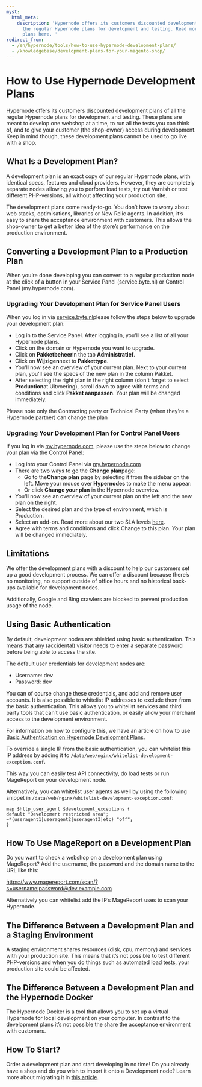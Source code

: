 ```yaml
---
myst:
  html_meta:
    description: 'Hypernode offers its customers discounted development plans of all
      the regular Hypernode plans for development and testing. Read more about these
      plans here. '
redirect_from:
  - /en/hypernode/tools/how-to-use-hypernode-development-plans/
  - /knowledgebase/development-plans-for-your-magento-shop/
---
```


<!-- source: https://support.hypernode.com/en/hypernode/tools/how-to-use-hypernode-development-plans/ -->

# How to Use Hypernode Development Plans

Hypernode offers its customers discounted development plans of all the regular Hypernode plans for development and testing. These plans are meant to develop one webshop at a time, to run all the tests you can think of, and to give your customer (the shop-owner) access during development. Keep in mind though, these development plans cannot be used to go live with a shop.

## What Is a Development Plan?

A development plan is an exact copy of our regular Hypernode plans, with identical specs, features and cloud providers. However, they are completely separate nodes allowing you to perform load tests, try out Varnish or test different PHP-versions, all without affecting your production site.

The development plans come ready-to-go. You don’t have to worry about web stacks, optimisations, libraries or New Relic agents. In addition, it’s easy to share the acceptance environment with customers. This allows the shop-owner to get a better idea of the store’s performance on the production environment.

## Converting a Development Plan to a Production Plan

When you’re done developing you can convert to a regular production node at the click of a button in your Service Panel (service.byte.nl) or Control Panel (my.hypernode.com).

### Upgrading Your Development Plan for Service Panel Users

When you log in via [service.byte.nl](https://auth.byte.nl/)please follow the steps below to upgrade your development plan:

- Log in to the Service Panel. After logging in, you'll see a list of all your Hypernode plans.
- Click on the domain or Hypernode you want to upgrade.
- Click on **Pakketbeheer**in the tab **Administratief**.
- Click on **Wijzigen**next to **Pakkettype**.
- You'll now see an overview of your current plan. Next to your current plan, you'll see the specs of the new plan in the column Pakket.
- After selecting the right plan in the right column (don't forget to select **Production**at Uitvoering), scroll down to agree with terms and conditions and click **Pakket aanpassen**. Your plan will be changed immediately.

Please note only the Contracting party or Technical Party (when they're a Hypernode partner) can change the plan

### Upgrading Your Development Plan for Control Panel Users

If you log in via [my.hypernode.com](https://auth.hypernode.com/), please use the steps below to change your plan via the Control Panel:

- Log into your Control Panel via [my.hypernode.com](http://my.hypernode.com)
- There are two ways to go the **Change plan**page:
  - Go to the**Change plan** page by selecting it from the sidebar on the left. Move your mouse over **Hypernodes** to make the menu appear:
  - Or click **Change your plan** in the Hypernode overview.
- You'll now see an overview of your current plan on the left and the new plan on the right.
- Select the desired plan and the type of environment, which is Production.
- Select an add-on. Read more about our two SLA levels [here](../../about-hypernode/support/emergency-support-outside-office-hours.md#hypernode-emergency-service-costs).
- Agree with terms and conditions and click Change to this plan. Your plan will be changed immediately.

## Limitations

We offer the development plans with a discount to help our customers set up a good development process. We can offer a discount because there’s no monitoring, no support outside of office hours and no historical back-ups available for development nodes.

Additionally, Google and Bing crawlers are blocked to prevent production usage of the node.

## Using Basic Authentication

By default, development nodes are shielded using basic authentication. This means that any (accidental) visitor needs to enter a separate password before being able to access the site.

The default user credentials for development nodes are:

- Username: dev
- Password: dev

You can of course change these credentials, and add and remove user accounts. It is also possible to whitelist IP addresses to exclude them from the basic authentication. This allows you to whitelist services and third party tools that can’t use basic authentication, or easily allow your merchant access to the development environment.

For information on how to configure this, we have an article on how to use [Basic Authentication on Hypernode Development Plans](../nginx/basic-authentication-on-hypernode-development-plans.md).

To override a single IP from the basic authentication, you can whitelist this IP address by adding it to `/data/web/nginx/whitelist-development-exception.conf`.

This way you can easily test API connectivity, do load tests or run MageReport on your development node.

Alternatively, you can whitelist user agents as well by using the following snippet in `/data/web/nginx/whitelist-development-exception.conf`:

```
map $http_user_agent $development_exceptions {
default "Development restricted area";
~*(useragent1|useragent2|useragent3|etc) "off";
}
```

## How To Use MageReport on a Development Plan

Do you want to check a webshop on a development plan using MageReport? Add the username, the password and the domain name to the URL like this:

<https://www.magereport.com/scan/?s=username:password@dev.example.com>

Alternatively you can whitelist add the IP’s MageReport uses to scan your Hypernode.

## The Difference Between a Development Plan and a Staging Environment

A staging environment shares resources (disk, cpu, memory) and services with your production site. This means that it’s not possible to test different PHP-versions and when you do things such as automated load tests, your production site could be affected.

## The Difference Between a Development Plan and the Hypernode Docker

The Hypernode Docker is a tool that allows you to set up a virtual Hypernode for local development on your computer. In contrast to the development plans it’s not possible the share the acceptance environment with customers.

## How To Start?

Order a development plan and start developing in no time! Do you already have a shop and do you wish to import it onto a Development node? Learn more about migrating it in [this article](../tools/how-to-migrate-your-shop-to-hypernode.md).
